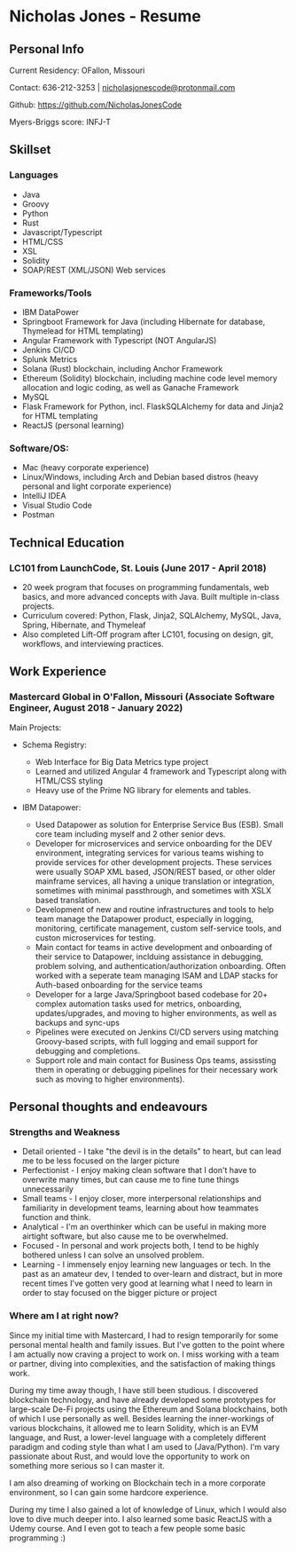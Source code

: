 # Nicholas Jones - Resume

## Personal Info

Current Residency: OFallon, Missouri

Contact: 636-212-3253  |  nicholasjonescode@protonmail.com

Github: https://github.com/NicholasJonesCode

Myers-Briggs score: INFJ-T

## Skillset

### Languages
 - Java
 - Groovy
 - Python
 - Rust 
 - Javascript/Typescript
 - HTML/CSS
 - XSL
 - Solidity
 - SOAP/REST (XML/JSON) Web services

### Frameworks/Tools
 - IBM DataPower
 - Springboot Framework for Java (including Hibernate for database, Thymelead for HTML templating)
 - Angular Framework with Typescript (NOT AngularJS)
 - Jenkins CI/CD
 - Splunk Metrics
 - Solana (Rust) blockchain, including Anchor Framework
 - Ethereum (Solidity) blockchain, including machine code level memory allocation and logic coding, as well as Ganache Framework
 - MySQL
 - Flask Framework for Python, incl. FlaskSQLAlchemy for data and Jinja2 for HTML templating
 - ReactJS (personal learning)

### Software/OS:
 - Mac (heavy corporate experience)
 - Linux/Windows, including Arch and Debian based distros (heavy personal and light corporate experience)
 - IntelliJ IDEA
 - Visual Studio Code
 - Postman

## Technical Education
### LC101 from LaunchCode, St. Louis (June 2017 - April 2018)
- 20 week program that focuses on programming fundamentals, web basics, and more advanced concepts with Java. Built multiple in-class projects.
- Curriculum covered: Python, Flask, Jinja2, SQLAlchemy, MySQL, Java, Spring, Hibernate, and Thymeleaf
- Also completed Lift-Off program after LC101, focusing on design, git, workflows, and interviewing practices.

## Work Experience

### Mastercard Global in O'Fallon, Missouri (Associate Software Engineer, August 2018 - January 2022)

Main Projects:

 - Schema Registry: 
   - Web Interface for Big Data Metrics type project
   - Learned and utilized Angular 4 framework and Typescript along with HTML/CSS styling
   - Heavy use of the Prime NG library for elements and tables. 

 - IBM Datapower:
   - Used Datapower as solution for Enterprise Service Bus (ESB). Small core team including myself and 2 other senior devs.
   - Developer for microservices and service onboarding for the DEV environment, integrating services for various teams wishing to provide services for other development projects. These services were usually SOAP XML based, JSON/REST based, or other older mainframe services, all having a unique translation or integration, sometimes with minimal passthrough, and sometimes with XSLX based translation.
   - Development of new and routine infrastructures and tools to help team manage the Datapower product, especially in logging, monitoring, certificate management, custom self-service tools, and custon microservices for testing.
   - Main contact for teams in active development and onboarding of their service to Datapower, inclduing assistance in debugging, problem solving, and authentication/authorization onboarding. Often worked with a seperate team managing ISAM and LDAP stacks for Auth-based onboarding for the service teams
   - Developer for a large Java/Springboot based codebase for 20+ complex automation tasks used for metrics, onboarding, updates/upgrades, and moving to higher environments, as well as backups and sync-ups
   - Pipelines were executed on Jenkins CI/CD servers using matching Groovy-based scripts, with full logging and email support for debugging and completions.
   - Support role and main contact for Business Ops teams, assissting them in operating or debugging pipelines for their necessary work such as moving to higher environments).

## Personal thoughts and endeavours

### Strengths and Weakness

 - Detail oriented - I take "the devil is in the details" to heart, but can lead me to be less focused on the larger picture
 - Perfectionist - I enjoy making clean software that I don't have to overwrite many times, but can cause me to fine tune things unnecessarily
 - Small teams - I enjoy closer, more interpersonal relationships and familiarity in development teams, learning about how teammates function and think.
 - Analytical - I'm an overthinker which can be useful in making more airtight software, but also cause me to be overwhelmed.
 - Focused - In personal and work projects both, I tend to be highly bothered unless I can solve an unsolved problem.
 - Learning - I immensely enjoy learning new languages or tech. In the past as an amateur dev, I tended to over-learn and distract, but in more recent times I've gotten very good at learning what I need to learn in order to stay focused on the bigger picture or project

### Where am I at right now?

Since my initial time with Mastercard, I had to resign temporarily for some personal mental health and family issues. But I've gotten to the point where I am actually now craving a project to work on. I miss working with a team or partner, diving into complexities, and the satisfaction of making things work.

During my time away though, I have still been studious. I discovered blockchain technology, and have already developed some prototypes for large-scale De-Fi projects using the Ethereum and Solana blockchains, both of which I use personally as well. Besides learning the inner-workings of various blockchains, it allowed me to learn Solidity, which is an EVM language, and Rust, a lower-level language with a completely different paradigm and coding style than what I am used to (Java/Python). I'm vary passionate about Rust, and would love the opportunity to work on something more serious so I can master it.

I am also dreaming of working on Blockchain tech in a more corporate environment, so I can gain some hardcore experience.

During my time I also gained a lot of knowledge of Linux, which I would also love to dive much deeper into. I also learned some basic ReactJS with a Udemy course. And I even got to teach a few people some basic programming :)

